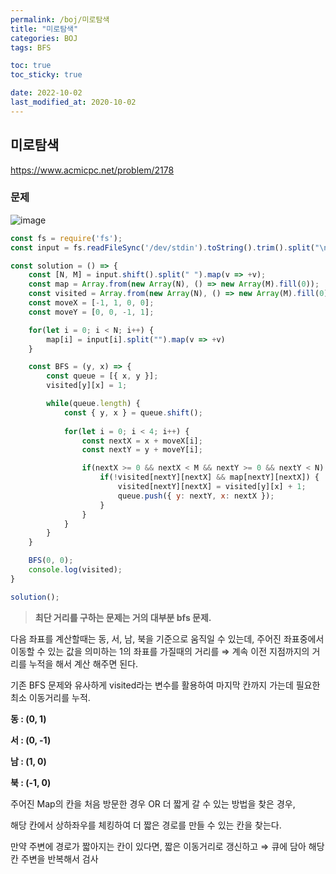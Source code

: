 ```yaml
---
permalink: /boj/미로탐색
title: "미로탐색"
categories: BOJ
tags: BFS

toc: true
toc_sticky: true

date: 2022-10-02
last_modified_at: 2020-10-02
---
```


## 미로탐색

https://www.acmicpc.net/problem/2178

### 문제

![image](https://user-images.githubusercontent.com/45479309/193461392-869f0837-ed46-4d68-90ed-ec9ea57261e7.png)

```javascript
const fs = require('fs');
const input = fs.readFileSync('/dev/stdin').toString().trim().split("\n");

const solution = () => {
    const [N, M] = input.shift().split(" ").map(v => +v);
    const map = Array.from(new Array(N), () => new Array(M).fill(0));
    const visited = Array.from(new Array(N), () => new Array(M).fill(0));
    const moveX = [-1, 1, 0, 0];
    const moveY = [0, 0, -1, 1];

    for(let i = 0; i < N; i++) {
        map[i] = input[i].split("").map(v => +v)
    }

    const BFS = (y, x) => {
        const queue = [{ x, y }];
        visited[y][x] = 1;

        while(queue.length) {
            const { y, x } = queue.shift();
            
            for(let i = 0; i < 4; i++) {
                const nextX = x + moveX[i];
                const nextY = y + moveY[i];

                if(nextX >= 0 && nextX < M && nextY >= 0 && nextY < N) {
                    if(!visited[nextY][nextX] && map[nextY][nextX]) {
                        visited[nextY][nextX] = visited[y][x] + 1;
                        queue.push({ y: nextY, x: nextX });
                    }
                }
            }
        }
    }

    BFS(0, 0);
    console.log(visited);
}

solution();
```

> **최단 거리를 구하는 문제는 거의 대부분 bfs 문제.**

다음 좌표를 계산할때는 동, 서, 남, 북을 기준으로 움직일 수 있는데, 주어진 좌표중에서 이동할 수 있는 값을 의미하는 1의 좌표를 가질때의 거리를 ⇒ 계속 이전 지점까지의 거리를 누적을 해서 계산 해주면 된다.

기존 BFS 문제와 유사하게 visited라는 변수를 활용하여 마지막 칸까지 가는데 필요한 최소 이동거리를 누적.

**동 : (0, 1)**

**서 : (0, -1)**

**남 : (1, 0)**

**북 : (-1, 0)**

주어진 Map의 칸을 처음 방문한 경우 OR 더 짧게 갈 수 있는 방법을 찾은 경우, 

해당 칸에서 상하좌우를 체킹하여 더 짧은 경로를 만들 수 있는 칸을 찾는다. 

만약 주변에 경로가 짧아지는 칸이 있다면, 짧은 이동거리로 갱신하고 ⇒ 큐에 담아 해당 칸 주변을 반복해서 검사